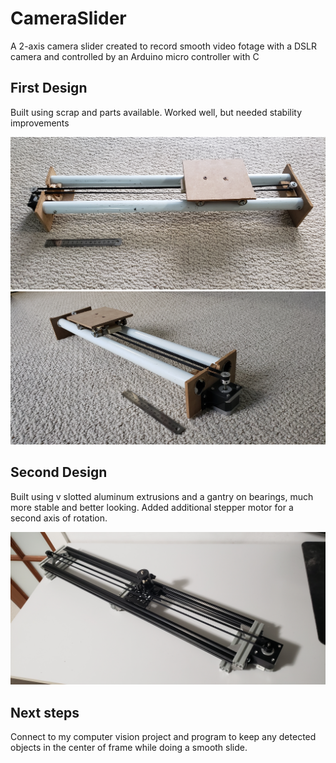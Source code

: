 # CameraSlider

A 2-axis camera slider created to record smooth video fotage with a DSLR camera and controlled by an Arduino micro controller with C


## First Design

Built using scrap and parts available. Worked well, but needed stability improvements

![My Image](https://github.com/DavidSzczecina/CameraSlider/blob/main/20220115_125050.jpg)
![My Image](https://github.com/DavidSzczecina/CameraSlider/blob/main/20220115_125102.jpg)


## Second Design

Built using v slotted aluminum extrusions and a gantry on bearings, much more stable and better looking. Added additional stepper motor for a second axis of rotation.

![My Image](https://github.com/DavidSzczecina/CameraSlider/blob/main/Upgraded%20Camera%20Slider.jpg)

## Next steps

Connect to my computer vision project and program to keep any detected objects in the center of frame while doing a smooth slide.
